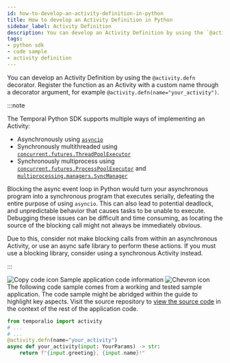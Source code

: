 ```yaml
---
id: how-to-develop-an-activity-definition-in-python
title: How to develop an Activity Definition in Python
sidebar_label: Activity Definition
description: You can develop an Activity Definition by using the `@activity.defn` decorator.
tags:
- python sdk
- code sample
- activity definition
---
```


<!-- DO NOT EDIT THIS FILE DIRECTLY.
THIS FILE IS GENERATED from https://github.com/temporalio/documentation-samples-python/blob/workflow-update/your_app/your_activities_dacx.py. -->

You can develop an Activity Definition by using the `@activity.defn` decorator.
Register the function as an Activity with a custom name through a decorator argument, for example `@activity.defn(name="your_activity")`.

:::note

The Temporal Python SDK supports multiple ways of implementing an Activity:

- Asynchronously using [`asyncio`](https://docs.python.org/3/library/asyncio.html)
- Synchronously multithreaded using [`concurrent.futures.ThreadPoolExecutor`](https://docs.python.org/3/library/concurrent.futures.html#threadpoolexecutor)
- Synchronously multiprocess using [`concurrent.futures.ProcessPoolExecutor`](https://docs.python.org/3/library/concurrent.futures.html#processpoolexecutor) and [`multiprocessing.managers.SyncManager`](https://docs.python.org/3/library/multiprocessing.html#multiprocessing.managers.SyncManager)

Blocking the async event loop in Python would turn your asynchronous program into a synchronous program that executes serially, defeating the entire purpose of using `asyncio`.
This can also lead to potential deadlock, and unpredictable behavior that causes tasks to be unable to execute.
Debugging these issues can be difficult and time consuming, as locating the source of the blocking call might not always be immediately obvious.

Due to this, consider not make blocking calls from within an asynchronous Activity, or use an async safe library to perform
these actions.
If you must use a blocking library, consider using a synchronous Activity instead.

:::

<div class="copycode-notice-container"><div class="copycode-notice"><img data-style="copycode-icon" src="/icons/copycode.png" alt="Copy code icon" /> Sample application code information <img id="i-id1419972944" data-event="clickable-copycode-info" data-style="chevron-icon" src="/icons/chevron.png" alt="Chevron icon" /></div><div id="copycode-info-id1419972944" class="copycode-info">The following code sample comes from a working and tested sample application. The code sample might be abridged within the guide to highlight key aspects. Visit the source repository to <a href="https://github.com/temporalio/documentation-samples-python/blob/workflow-update/your_app/your_activities_dacx.py">view the source code</a> in the context of the rest of the application code.</div></div>

```python
from temporalio import activity
# ...
# ...
@activity.defn(name="your_activity")
async def your_activity(input: YourParams) -> str:
    return f"{input.greeting}, {input.name}!"
```
